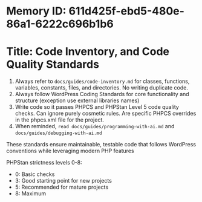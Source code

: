 # Memory ID: 611d425f-ebd5-480e-86a1-6222c696b1b6
# Title: Code Inventory, and Code Quality Standards

1. Always refer to `docs/guides/code-inventory.md` for classes, functions, variables, constants, files, and directories. No writing duplicate code.
2. Always follow WordPress Coding Standards for core functionality and structure (exception use external libraries names)
3. Write code so it passes PHPCS and PHPStan Level 5 code quality checks. Can ignore purely cosmetic rules. Are specific PHPCS overrides in the phpcs.xml file for the project.
4. When reminded, `read docs/guides/programming-with-ai.md` and `docs/guides/debugging-with-ai.md`

These standards ensure maintainable, testable code that follows WordPress conventions while leveraging modern PHP features

PHPStan strictness levels 0-8:
- 0: Basic checks
- 3: Good starting point for new projects
- 5: Recommended for mature projects
- 8: Maximum
